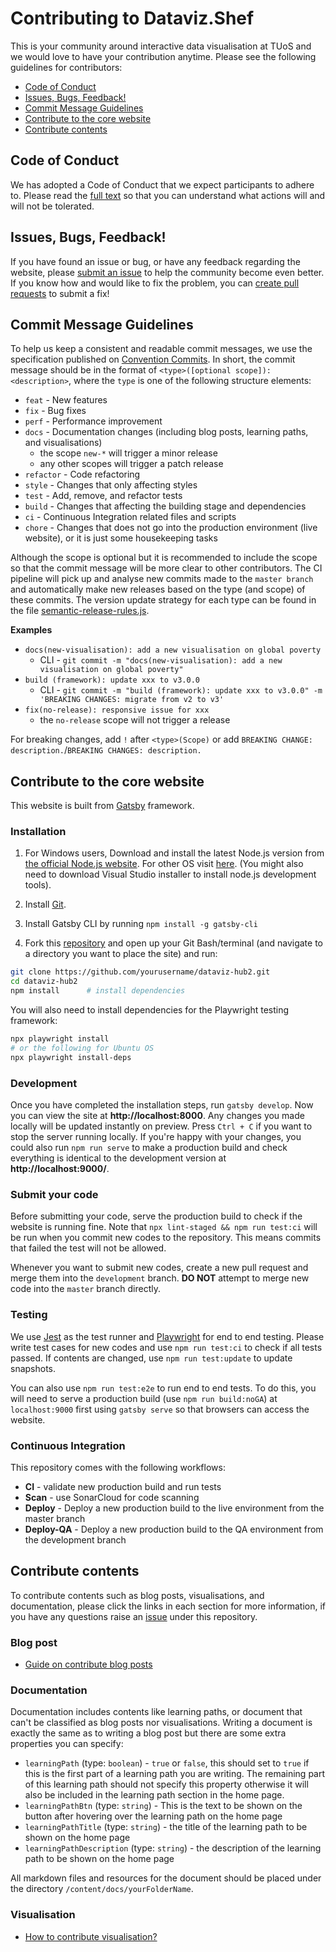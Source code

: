 # Contributing to Dataviz.Shef

This is your community around interactive data visualisation at TUoS and we would love to have your contribution anytime. Please see the following guidelines for contributors:

- [Code of Conduct](#coc)
- [Issues, Bugs, Feedback!](#issue)
- [Commit Message Guidelines](#commit)
- [Contribute to the core website](#website)
- [Contribute contents](#contents)

## <a name="coc"></a> Code of Conduct

We has adopted a Code of Conduct that we expect participants to adhere to. Please read the [full text][coc] so that you can understand what actions will and will not be tolerated.

## <a name="issue"></a> Issues, Bugs, Feedback!

If you have found an issue or bug, or have any feedback regarding the website, please [submit an issue][issue] to help the community become even better. If you know how and would like to fix the problem, you can [create pull requests][pr] to submit a fix!

## <a name="commit"></a> Commit Message Guidelines

To help us keep a consistent and readable commit messages, we use the specification published on [Convention Commits](https://www.conventionalcommits.org/en). In short, the commit message should be in the format of `<type>([optional scope]): <description>`, where the `type` is one of the following structure elements:

- `feat` - New features
- `fix` - Bug fixes
- `perf` - Performance improvement
- `docs` - Documentation changes (including blog posts, learning paths, and visualisations)
  - the scope `new-*` will trigger a minor release
  - any other scopes will trigger a patch release
- `refactor` - Code refactoring
- `style` - Changes that only affecting styles
- `test` - Add, remove, and refactor tests
- `build` - Changes that affecting the building stage and dependencies
- `ci` - Continuous Integration related files and scripts
- `chore` - Changes that does not go into the production environment (live website), or it is just some housekeeping tasks

Although the scope is optional but it is recommended to include the scope so that the commit message will be more clear to other contributors. The CI pipeline will pick up and analyse new commits made to the `master branch` and automatically make new releases based on the type (and scope) of these commits. The version update strategy for each type can be found in the file [semantic-release-rules.js](https://github.com/researchdata-sheffield/dataviz-hub2/blob/master/semantic-release-rules.js).

**Examples**

- `docs(new-visualisation): add a new visualisation on global poverty`
  - CLI - `git commit -m "docs(new-visualisation): add a new visualisation on global poverty"`
- `build (framework): update xxx to v3.0.0`
  - CLI - `git commit -m "build (framework): update xxx to v3.0.0" -m 'BREAKING CHANGES: migrate from v2 to v3'`
- `fix(no-release): responsive issue for xxx`
  - the `no-release` scope will not trigger a release

For breaking changes, add `!` after `<type>(Scope)` or add `BREAKING CHANGE: description.`/`BREAKING CHANGES: description.`

## <a name="website"></a> Contribute to the core website

This website is built from <a href="https://www.gatsbyjs.org/">Gatsby</a> framework.

### Installation

1. For Windows users, Download and install the latest Node.js version from <a href="https://nodejs.org/en/">the official Node.js website</a>.
   For other OS visit <a href="https://www.gatsbyjs.org/tutorial/part-zero/#install-nodejs-for-your-appropriate-operating-system">here</a>. (You might also need to download Visual Studio installer to install node.js development tools).

2. Install <a href="https://gitforwindows.org/">Git</a>.

3. Install Gatsby CLI by running `npm install -g gatsby-cli`

4. Fork this [repository](https://github.com/researchdata-sheffield/dataviz-hub2) and open up your Git Bash/terminal (and navigate to a directory you want to place the site) and run:

```bash
git clone https://github.com/yourusername/dataviz-hub2.git
cd dataviz-hub2
npm install      # install dependencies
```

You will also need to install dependencies for the Playwright testing framework:

```bash
npx playwright install
# or the following for Ubuntu OS
npx playwright install-deps
```

### Development

Once you have completed the installation steps, run `gatsby develop`. Now you can view the site at **http://localhost:8000**. Any changes you made locally will be updated instantly on preview. Press `Ctrl + C` if you want to stop the server running locally. If you're happy with your changes, you could also run `npm run serve` to make a production build and check everything is identical to the development version at **http://localhost:9000/**.

### Submit your code

Before submitting your code, serve the production build to check if the website is running fine. Note that `npx lint-staged && npm run test:ci` will be run when you commit new codes to the repository. This means commits that failed the test will not be allowed.

Whenever you want to submit new codes, create a new pull request and merge them into the `development` branch. **DO NOT** attempt to merge new code into the `master` branch directly.

### Testing

We use [Jest][jest] as the test runner and [Playwright][playwright] for end to end testing. Please write test cases for new codes and use `npm run test:ci` to check if all tests passed. If contents are changed, use `npm run test:update` to update snapshots.

You can also use `npm run test:e2e` to run end to end tests. To do this, you will need to serve a production build (use `npm run build:noGA`) at `localhost:9000` first using `gatsby serve` so that browsers can access the website.

### Continuous Integration

This repository comes with the following workflows:

- **CI** - validate new production build and run tests
- **Scan** - use SonarCloud for code scanning
- **Deploy** - Deploy a new production build to the live environment from the master branch
- **Deploy-QA** - Deploy a new production build to the QA environment from the development branch

## <a name="contents"></a> Contribute contents

To contribute contents such as blog posts, visualisations, and documentation, please click the links in each section for more information, if you have any questions raise an [issue](https://github.com/researchdata-sheffield/dataviz-hub2/issues) under this repository.

### Blog post

- [Guide on contribute blog posts](https://dataviz.shef.ac.uk/docs/22/03/2020/contribute-blog-post)

### Documentation

Documentation includes contents like learning paths, or document that can't be classified as blog posts nor visualisations. Writing a document is exactly the same as to writing a blog post but there are some extra properties you can specify:

- `learningPath` (type: `boolean`) - `true` or `false`, this should set to `true` if this is the first part of a learning path you are writing. The remaining part of this learning path should not specify this property otherwise it will also be included in the learning path section in the home page.
- `learningPathBtn` (type: `string`) - This is the text to be shown on the button after hovering over the learning path on the home page
- `learningPathTitle` (type: `string`) - the title of the learning path to be shown on the home page
- `learningPathDescription` (type: `string`) - the description of the learning path to be shown on the home page

All markdown files and resources for the document should be placed under the directory `/content/docs/yourFolderName`.

### Visualisation

- [How to contribute visualisation?](https://dataviz.shef.ac.uk/docs/21/07/2021/Contribute-visualisation)

[coc]: https://github.com/researchdata-sheffield/dataviz-hub2/blob/master/CODE-OF-CONDUCT.md
[issue]: https://github.com/researchdata-sheffield/dataviz-hub2/issues
[pr]: https://github.com/researchdata-sheffield/dataviz-hub2/pulls
[jest]: https://jestjs.io/
[playwright]: https://playwright.dev/
